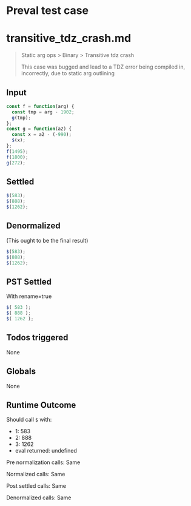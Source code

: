 # Preval test case

# transitive_tdz_crash.md

> Static arg ops > Binary > Transitive tdz crash
>
> This case was bugged and lead to a TDZ error being compiled in, incorrectly, due to static arg outlining

## Input

`````js filename=intro
const f = function(arg) {
  const tmp = arg - 1902;
  g(tmp);
};
const g = function(a2) {
  const x = a2 - (-990);
  $(x);
};
f(1495);
f(1800);
g(272);
`````


## Settled


`````js filename=intro
$(583);
$(888);
$(1262);
`````


## Denormalized
(This ought to be the final result)

`````js filename=intro
$(583);
$(888);
$(1262);
`````


## PST Settled
With rename=true

`````js filename=intro
$( 583 );
$( 888 );
$( 1262 );
`````


## Todos triggered


None


## Globals


None


## Runtime Outcome


Should call `$` with:
 - 1: 583
 - 2: 888
 - 3: 1262
 - eval returned: undefined

Pre normalization calls: Same

Normalized calls: Same

Post settled calls: Same

Denormalized calls: Same
